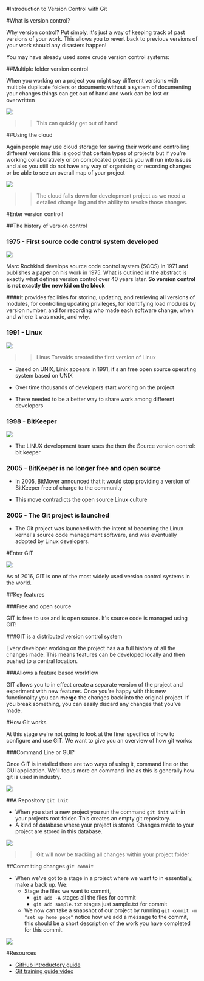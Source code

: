 #Introduction to Version Control with Git 


#What is version control?

Why version control? Put simply, it's just a way of keeping track of past versions of your work. This allows you to revert back to previous versions of your work should any disasters happen!

You may have already used some crude version control systems:

##Multiple folder version control

When you working on a project you might say different versions with multiple duplicate folders or documents without a system of documenting your changes things can get out of hand and work can be lost or overwritten

![](assets/foldercollection.png)
>> This can quickly get out of hand!


##Using the cloud 

Again people may use cloud storage for saving their work and controlling different versions this is good that certain types of projects but if you’re working collaboratively or on complicated projects you will run into issues and also you still do not have any way of organising or recording changes or be able to see an overall map of your project	


![](assets/couldlogos.jpg)

>> The cloud falls down for development project as we need a detailed change log and the ability to revoke those changes.


#Enter version control!

##The history of version control

### 1975 - First source code control system developed
![](assets/marc.png)

Marc Rochkind develops source code control system (SCCS) in 1971 and publishes a paper on his work in 1975. What is outlined in the abstract is exactly what defines version control over 40 years later. **So version control is not exactly the new kid on the block**


####It provides facilities for storing, updating, and retrieving all versions of modules, for controlling updating privileges, for identifying load modules by version number, and for recording who made each software change, when and where it was made, and why.

### 1991 - Linux 

![](assets/linus.jpeg)

>> Linus Torvalds created the first version of Linux

- Based on UNIX, Linix appears in 1991, it's an  free open source operating system based on UNIX

- Over time thousands of developers start working on the project

- There needed to be a better way to share work among different developers 

### 1998 - BitKeeper 

![](assets/bitkeeper.png)

- The LINUX development team uses the then the Source version control: bit keeper

### 2005 - BitKeeper is no longer free and open source 

- In 2005, BitMover announced that it would stop providing a version of BitKeeper free of charge to the community

- This move contradicts the open source Linux culture


### 2005 - The Git project is launched 

- The Git project was launched with the intent of becoming the Linux kernel's source code management software, and was eventually adopted by Linux developers.




#Enter GIT 

![](assets/gitlogo.png)

As of 2016, GIT is one of the most widely used version control systems in the world.

##Key features

###Free and open source 

GIT is free to use and is  open source. It's source code is managed using GIT!

###GIT is a distributed version control system

Every developer working on the project has a a full history of all the changes made. This means features can be developed locally and then pushed to a central location. 

###Allows a feature based workflow

GIT allows you to in effect create a separate version of the project and experiment with new features. Once you're happy with this new functionality you can **merge** the changes back into the original project. If you break something, you can easily discard any changes that you've made. 


#How Git works 

At this stage we're not going to look at the finer specifics of how to configure and use GIT. We want to give you an overview of how git works:

###Command Line or GUI?

Once GIT is installed there are two ways of using it, command line or the GUI application. We'll focus more on command line as this is generally how git is used in industry.

![](assets/command_line_or_gui.png)



##A Repository `git init`

- When you start a new project you run the command `git init` within your projects root folder. This creates an empty git repository.
- A kind of database where your project is stored. Changes made to your project are stored in this database. 

![](assets/git_folder.png)
>> Git will now be tracking all changes within your project folder


##Committing changes `git commit`

 - When we've got to a stage in a project where we want to in essentially, make a back up. We:
 	- Stage the files we want to commit,  
 		- `git add -A` stages all the files for commit 
 		- `git add sample.txt` stages just sample.txt for commit
 	- We now can take a snapshot of our project by running `git commit -m "set up home page"` notice how we add a message to the commit, this should be a short description of the work you have completed for this commit. 

![](assets/git_work_flow.png) 	



#Resources

- [GitHub introductory guide](https://guides.github.com/activities/hello-world/)
- [Git training guide video](https://www.youtube.com/watch?v=U8GBXvdmHT4)